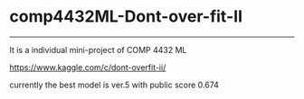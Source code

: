 # comp4432ML-Dont-over-fit-II
<hr>

It is a individual mini-project of COMP 4432 ML

https://www.kaggle.com/c/dont-overfit-ii/

currently the best model is ver.5 with public score 0.674